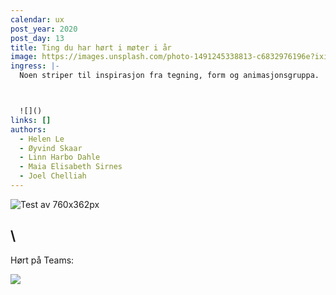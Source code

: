 ```yaml
---
calendar: ux
post_year: 2020
post_day: 13
title: Ting du har hørt i møter i år
image: https://images.unsplash.com/photo-1491245338813-c6832976196e?ixid=MXwxMjA3fDB8MHxwaG90by1wYWdlfHx8fGVufDB8fHw%3D&ixlib=rb-1.2.1&auto=format&fit=crop&w=2250&q=80
ingress: |-
  Noen striper til inspirasjon fra tegning, form og animasjonsgruppa. 



  ![]()
links: []
authors:
  - Helen Le
  - Øyvind Skaar
  - Linn Harbo Dahle
  - Maia Elisabeth Sirnes
  - Joel Chelliah
---
```

![](/assets/stickie.png "Test av 760x362px")

## \
Hørt på Teams:

![](/assets/gammelhånd.png)